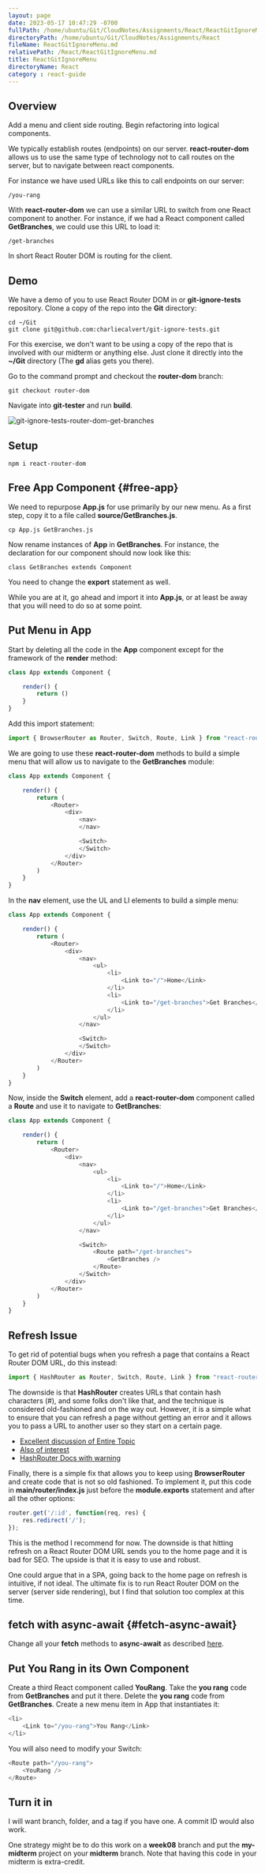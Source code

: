 ```yaml
---
layout: page
date: 2023-05-17 10:47:29 -0700
fullPath: /home/ubuntu/Git/CloudNotes/Assignments/React/ReactGitIgnoreMenu.md
directoryPath: /home/ubuntu/Git/CloudNotes/Assignments/React
fileName: ReactGitIgnoreMenu.md
relativePath: /React/ReactGitIgnoreMenu.md
title: ReactGitIgnoreMenu
directoryName: React
category : react-guide
---
```


## Overview

Add a menu and client side routing. Begin refactoring into logical components.

We typically establish routes (endpoints) on our server. **react-router-dom** allows us to use the same type of technology not to call routes on the server, but to navigate between react components.

For instance we have used URLs like this to call endpoints on our server:

    /you-rang

With **react-router-dom** we can use a similar URL to switch from one React component to another. For instance, if we had a React component called **GetBranches**, we could use this URL to load it:

    /get-branches

In short React Router DOM is routing for the client.

## Demo

We have a demo of you to use React Router DOM in or **git-ignore-tests** repository. Clone
a copy of the repo into the **Git** directory:

    cd ~/Git
    git clone git@github.com:charliecalvert/git-ignore-tests.git

For this exercise, we don't want to be using a copy of the repo that is
involved with our midterm or anything else. Just clone it directly into the
**~/Git** directory (The **gd** alias gets you there).

Go to the command prompt and checkout the **router-dom** branch:

    git checkout router-dom

Navigate into **git-tester** and run **build**.

![git-ignore-tests-router-dom-get-branches][grd]

## Setup

    npm i react-router-dom

## Free App Component {#free-app}

We need to repurpose **App.js** for use primarily by our new menu. As a first step, copy it to a file called **source/GetBranches.js**.

    cp App.js GetBranches.js

Now rename instances of **App** in **GetBranches**. For instance, the declaration for our component should now look like this:

    class GetBranches extends Component

You need to change the **export** statement as well.

While you are at it, go ahead and import it into **App.js**, or at least be away that you will need to do so at some point.

## Put Menu in App

Start by deleting all the code in the **App** component except for the framework of the **render** method:

```javascript
class App extends Component {

    render() {
        return ()
    }
}
```

Add this import statement:

```javascript
import { BrowserRouter as Router, Switch, Route, Link } from "react-router-dom";
```

We are going to use these **react-router-dom** methods to build a simple menu that will allow us to navigate to the **GetBranches** module:

```javascript
class App extends Component {

    render() {
        return (
            <Router>
                <div>
                    <nav>
                    </nav>

                    <Switch>
                    </Switch>
                </div>
            </Router>
        )
    }
}
```

In the **nav** element, use the UL and LI elements to build a simple menu:

```javascript
class App extends Component {

    render() {
        return (
            <Router>
                <div>
                    <nav>
                        <ul>
                            <li>
                                <Link to="/">Home</Link>
                            </li>
                            <li>
                                <Link to="/get-branches">Get Branches</Link>
                            </li>
                        </ul>
                    </nav>

                    <Switch>
                    </Switch>
                </div>
            </Router>
        )
    }
}
```

Now, inside the **Switch** element, add a **react-router-dom** component called a **Route** and use it to navigate to **GetBranches**:

```javascript
class App extends Component {

    render() {
        return (
            <Router>
                <div>
                    <nav>
                        <ul>
                            <li>
                                <Link to="/">Home</Link>
                            </li>
                            <li>
                                <Link to="/get-branches">Get Branches</Link>
                            </li>
                        </ul>
                    </nav>

                    <Switch>
                        <Route path="/get-branches">
                            <GetBranches />
                        </Route>
                    </Switch>
                </div>
            </Router>
        )
    }
}
```

## Refresh Issue

To get rid of potential bugs when you refresh a page that contains a React Router DOM URL, do this instead:

```javascript
import { HashRouter as Router, Switch, Route, Link } from "react-router-dom";
```

The downside is that **HashRouter** creates URLs that contain hash characters (#), and some folks don't like that, and the technique is considered old-fashioned and on the way out. However, it is a simple what to ensure that you can refresh a page without getting an error and it allows you to pass a URL to another user so they start on a certain page.

- [Excellent discussion of Entire Topic](https://stackoverflow.com/a/36623117/253576)
- [Also of interest](https://stackoverflow.com/a/43470639/253576)
- [HashRouter Docs with warning](https://github.com/ReactTraining/react-router/blob/master/packages/react-router-dom/docs/api/HashRouter.md)

Finally, there is a simple fix that allows you to keep using **BrowserRouter** and create code that is not so old fashioned. To implement it, put this code in **main/router/index.js** just before the **module.exports** statement and after all the other options:

```javascript
router.get('/:id', function(req, res) {
    res.redirect('/');
});
```

This is the method I recommend for now. The downside is that hitting refresh on a React Router DOM URL sends you to the home page and it is bad for SEO. The upside is that it is easy to use and robust.

One could argue that in a SPA, going back to the home page on refresh is intuitive, if not ideal. The ultimate fix is to run React Router DOM on the server (server side rendering), but I find that solution too complex at this time.

## fetch with async-await {#fetch-async-await}

Change all your **fetch** methods to **async-await** as described [here][mdaa].

## Put You Rang in its Own Component

Create a third React component called **YouRang**. Take the **you rang** code from **GetBranches** and put it there. Delete the **you rang** code from **GetBranches**. Create a new menu item in App that instantiates it:

```JavaScript
<li>
    <Link to="/you-rang">You Rang</Link>
</li>
```

You will also need to modify your Switch:

```javascript
<Route path="/you-rang">
    <YouRang />
</Route>
```

## Turn it in

I will want branch, folder, and a tag if you have one. A commit ID would also work.

One strategy might be to do this work on a **week08** branch and put the **my-midterm** project on your **midterm** branch. Note that having this code in your midterm is extra-credit.

<!--       -->
<!-- links -->
<!--       -->

[mdaa]: https://www.elvenware.com/teach/assignments/midterm-final/Isit320Midterm2019.html#fetchawait
[grd]: https://s3.amazonaws.com/bucket01.elvenware.com/images/git-ignore-tests-router-dom-get-branches.png
